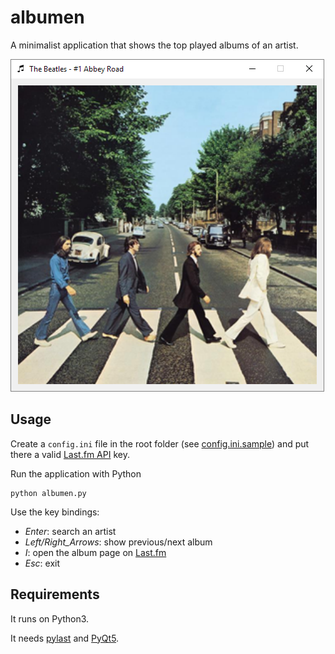 # albumen

A minimalist application that shows the top played albums of an artist.

![Albumen Window](resources/screenshot.png)

## Usage
Create a `config.ini` file in the root folder (see [config.ini.sample](config.ini.sample)) and put there a valid [Last.fm API](https://www.last.fm/api) key.

Run the application with Python
```
python albumen.py
```
Use the key bindings:
* _Enter_: search an artist
* _Left/Right_Arrows_: show previous/next album
* _I_: open the album page on [Last.fm](https://www.last.fm) 
* _Esc_: exit

## Requirements
It runs on Python3.

It needs [pylast](https://github.com/pylast/pylast) and [PyQt5](https://pypi.org/project/PyQt5/).
